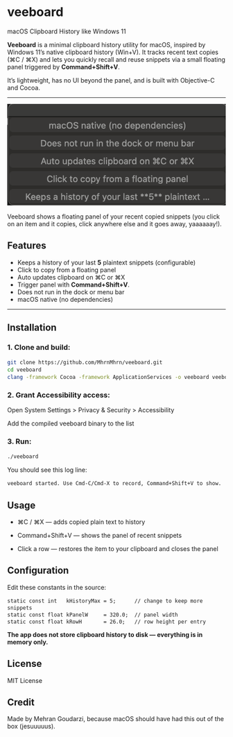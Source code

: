 # veeboard
macOS Clipboard History like Windows 11 


**Veeboard** is a minimal clipboard history utility for macOS, inspired by Windows 11’s native clipboard history (Win+V). It tracks recent text copies (⌘C / ⌘X) and lets you quickly recall and reuse snippets via a small floating panel triggered by **Command+Shift+V**.

It’s lightweight, has no UI beyond the panel, and is built with Objective-C and Cocoa.

---

![Veeboard Preview](sample.png)

Veeboard shows a floating panel of your recent copied snippets (you click on an item and it copies, click anywhere else and it goes away, yaaaaaay!).


## Features

- Keeps a history of your last **5** plaintext snippets (configurable)
- Click to copy from a floating panel
- Auto updates clipboard on ⌘C or ⌘X
- Trigger panel with **Command+Shift+V**.
- Does not run in the dock or menu bar
- macOS native (no dependencies)

---

## Installation

### 1. Clone and build:

```bash
git clone https://github.com/MhrnMhrn/veeboard.git
cd veeboard
clang -framework Cocoa -framework ApplicationServices -o veeboard veeboard.m
```

### 2. Grant Accessibility access:

Open System Settings > Privacy & Security > Accessibility

Add the compiled veeboard binary to the list

### 3. Run:

```bash
./veeboard
```
You should see this log line:

```bash
veeboard started. Use Cmd-C/Cmd-X to record, Command+Shift+V to show.
```

## Usage

- ⌘C / ⌘X — adds copied plain text to history

- Command+Shift+V — shows the panel of recent snippets

- Click a row — restores the item to your clipboard and closes the panel

## Configuration

Edit these constants in the source:

```objc
static const int   kHistoryMax = 5;      // change to keep more snippets
static const float kPanelW     = 320.0;  // panel width
static const float kRowH       = 26.0;   // row height per entry
```

**The app does not store clipboard history to disk — everything is in memory only.**

## License

MIT License

## Credit
Made by Mehran Goudarzi, because macOS should have had this out of the box (jesuuuuus).
